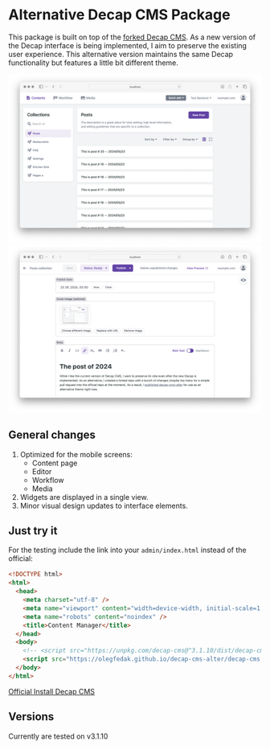 # Alternative Decap CMS Package
This package is built on top of the [forked Decap CMS](https://github.com/olegfedak/decap-cms). As a new version of the Decap interface is being implemented, I aim to preserve the existing user experience. This alternative version maintains the same Decap functionality but features a little bit different theme.

![](screenshots/decap-cms-alter-screnhot.png)
![](screenshots/decap-cms-alter-screnhot-2.png)

## General changes
1. Optimized for the mobile screens:
    - Content page
    - Editor
    - Workflow
    - Media
2. Widgets are displayed in a single view.
3. Minor visual design updates to interface elements.

## Just try it
For the testing include the link into your `admin/index.html` instead of the official:

```html
<!DOCTYPE html>
<html>
  <head>
    <meta charset="utf-8" />
    <meta name="viewport" content="width=device-width, initial-scale=1.0" />
    <meta name="robots" content="noindex" />
    <title>Content Manager</title>
  </head>
  <body>
    <!-- <script src="https://unpkg.com/decap-cms@^3.1.10/dist/decap-cms.js"></script> -->
    <script src="https://olegfedak.github.io/decap-cms-alter/decap-cms.js"></script>
  </body>
</html>
```
[Official Install Decap CMS](https://decapcms.org/docs/install-decap-cms/)

## Versions
Currently are tested on v3.1.10
